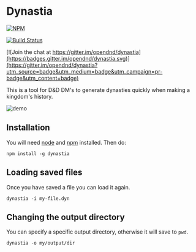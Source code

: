 # Dynastia

[![NPM](https://nodei.co/npm/dynastia.png?downloads=true&stars=true)](https://nodei.co/npm/dynastia/)

[![Build Status](https://travis-ci.org/opendnd/dynastia.svg?branch=master)](https://travis-ci.org/opendnd/dynastia)

[![Join the chat at https://gitter.im/opendnd/dynastia](https://badges.gitter.im/opendnd/dynastia.svg)](https://gitter.im/opendnd/dynastia?utm_source=badge&utm_medium=badge&utm_campaign=pr-badge&utm_content=badge)

This is a tool for D&D DM's to generate dynasties quickly when making a kingdom's history.

![demo](doc/demo.gif)

## Installation

You will need [node](https://nodejs.org/en/) and [npm](https://www.npmjs.com/) installed. Then do:

`npm install -g dynastia`

## Loading saved files

Once you have saved a file you can load it again.

`dynastia -i my-file.dyn`

## Changing the output directory

You can specify a specific output directory, otherwise it will save to `pwd`.

`dynastia -o my/output/dir`